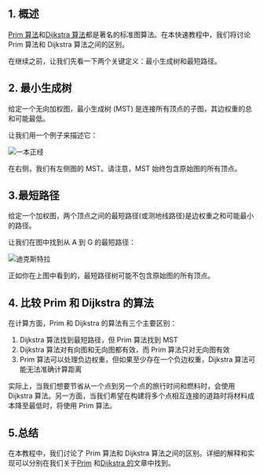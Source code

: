 ## 1. 概述

[Prim 算法](https://www.baeldung.com/java-prim-algorithm)和[Dijkstra 算法](https://www.baeldung.com/java-dijkstra)都是著名的标准图算法。在本快速教程中，我们将讨论Prim 算法和 Dijkstra 算法之间的区别。

在继续之前，让我们先看一下两个关键定义：最小生成树和最短路径。

## 2. 最小生成树

给定一个无向加权图，最小生成树 (MST) 是连接所有顶点的子图，其边权重的总和可能最低。

让我们用一个例子来描述它：

![一本正经](https://www.baeldung.com/wp-content/uploads/sites/4/2020/01/prim.jpg)

在右侧，我们有左侧图的 MST。请注意，MST 始终包含原始图的所有顶点。

## 3.最短路径

给定一个加权图，两个顶点之间的最短路径(或测地线路径)是边权重之和可能最小的路径。

让我们在图中找到从 A 到 G 的最短路径：

![迪克斯特拉](https://www.baeldung.com/wp-content/uploads/sites/4/2020/01/dijkstra.jpg)

正如你在上图中看到的，最短路径树可能不包含原始图的所有顶点。

## 4. 比较 Prim 和 Dijkstra 的算法

在计算方面，Prim 和 Dijkstra 的算法有三个主要区别：

1.  Dijkstra 算法找到最短路径，但 Prim 算法找到 MST
2.  Dijkstra 算法对有向图和无向图都有效，而 Prim 算法只对无向图有效
3.  Prim 算法可以处理负边权重，但如果至少存在一个负边权重，Dijkstra 算法可能无法准确计算距离

实际上，当我们想要节省从一个点到另一个点的旅行时间和燃料时，会使用 Dijkstra 算法。另一方面，当我们希望在构建将多个点相互连接的道路时将材料成本降至最低时，将使用 Prim 算法。

## 5.总结

在本教程中，我们讨论了 Prim 算法和 Dijkstra 算法之间的区别。详细的解释和实现可以分别在我们关于[Prim](https://www.baeldung.com/java-prim-algorithm) 和[Dijkstra 的](https://www.baeldung.com/java-dijkstra)文章中找到。